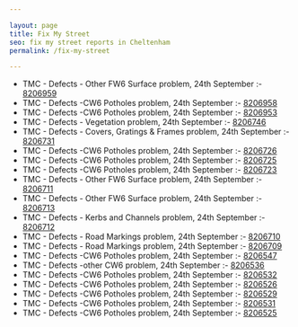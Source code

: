```yaml
---

layout: page
title: Fix My Street
seo: fix my street reports in Cheltenham
permalink: /fix-my-street

---
```


<!-- fix_marker starts -->

- TMC - Defects - Other FW6  Surface problem, 24th September :- [8206959](https://www.fixmystreet.com/report/8206959)
- TMC - Defects -CW6 Potholes  problem, 24th September :- [8206958](https://www.fixmystreet.com/report/8206958)
- TMC - Defects -CW6 Potholes  problem, 24th September :- [8206953](https://www.fixmystreet.com/report/8206953)
- TMC - Defects - Vegetation problem, 24th September :- [8206746](https://www.fixmystreet.com/report/8206746)
- TMC - Defects - Covers, Gratings & Frames problem, 24th September :- [8206731](https://www.fixmystreet.com/report/8206731)
- TMC - Defects -CW6 Potholes  problem, 24th September :- [8206726](https://www.fixmystreet.com/report/8206726)
- TMC - Defects -CW6 Potholes  problem, 24th September :- [8206725](https://www.fixmystreet.com/report/8206725)
- TMC - Defects -CW6 Potholes  problem, 24th September :- [8206723](https://www.fixmystreet.com/report/8206723)
- TMC - Defects - Other FW6  Surface problem, 24th September :- [8206711](https://www.fixmystreet.com/report/8206711)
- TMC - Defects - Other FW6  Surface problem, 24th September :- [8206713](https://www.fixmystreet.com/report/8206713)
- TMC - Defects - Kerbs and Channels problem, 24th September :- [8206712](https://www.fixmystreet.com/report/8206712)
- TMC - Defects - Road Markings problem, 24th September :- [8206710](https://www.fixmystreet.com/report/8206710)
- TMC - Defects - Road Markings problem, 24th September :- [8206709](https://www.fixmystreet.com/report/8206709)
- TMC - Defects -CW6 Potholes  problem, 24th September :- [8206547](https://www.fixmystreet.com/report/8206547)
- TMC - Defects -other CW6 problem, 24th September :- [8206536](https://www.fixmystreet.com/report/8206536)
- TMC - Defects -CW6 Potholes  problem, 24th September :- [8206532](https://www.fixmystreet.com/report/8206532)
- TMC - Defects -CW6 Potholes  problem, 24th September :- [8206526](https://www.fixmystreet.com/report/8206526)
- TMC - Defects -CW6 Potholes  problem, 24th September :- [8206529](https://www.fixmystreet.com/report/8206529)
- TMC - Defects -CW6 Potholes  problem, 24th September :- [8206531](https://www.fixmystreet.com/report/8206531)
- TMC - Defects -CW6 Potholes  problem, 24th September :- [8206525](https://www.fixmystreet.com/report/8206525)

<!-- fix_marker ends -->